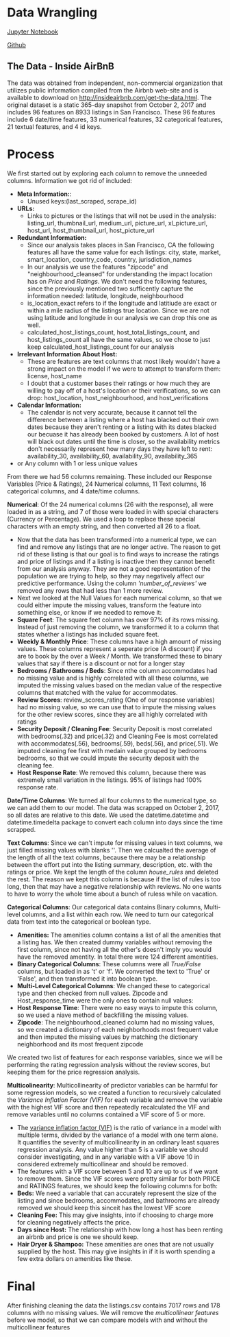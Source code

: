 # Data Wrangling

[Jupyter Notebook](http://nbviewer.jupyter.org/github/nolanadams1230/Airbnb_Prices_Ratings/blob/master/notebooks/Data%20Wrangling.ipynb)

[Github](https://github.com/nolanadams1230/Airbnb_Prices_Ratings/blob/master/notebooks/Data%20Wrangling.ipynb)

## The Data - Inside AirBnB

The data was obtained from independent, non-commercial organization that utilizes public information compiled from the Airbnb web-site and is available to download on http://insideairbnb.com/get-the-data.html. The original dataset is a static 365-day snapshot from October 2, 2017 and includes 96 features on 8933 listings in San Francisco. These 96 features include 6 date/time features, 33 numerical features, 32 categorical features, 21 textual features, and 4 id keys.
 
# Process

We first started out by exploring each column to remove the unneeded columns. Information we got rid of included:

* **Meta Information:**: 
  * Unused keys:(last_scraped, scrape_id)
* **URLs:** 
  * Links to pictures or the listings that will not be used in the analysis: listing_url, thumbnail_url, medium_url, picture_url, xl_picture_url, host_url, host_thumbnail_url, host_picture_url
* **Redundant Information:**
  * Since our analysis takes places in San Francisco, CA the following features all have the same value for each listings: city, state, market, smart_location, country_code, country, jurisdiction_names
  * In our analysis we use the features "zipcode" and "neighbourhood_cleansed" for understanding the impact location has on *Price* and *Ratings*. We don't need the following features, since the previously mentioned two sufficently capture the information needed: latitude, longitude, neighbourhood
   * is_location_exact refers to if the longitude and latitiude are exact or within a mile radius of the listings true location. Since we are not using latitude and longitude in our analysis we can drop this one as well.
  * calculated_host_listings_count, host_total_listings_count, and host_listings_count all have the same values, so we chose to just keep calculated_host_listings_count for our analysis 
* **Irrelevant Information About Host:**
  * These are features are text columns that most likely wouldn't have a strong impact on the model if we were to attempt to transform them: license, host_name
   * I doubt that a customer bases their ratings or how much they are willing to pay off of a host's location or their verifications, so we can drop: host_location, host_neighbourhood, and host_verifications
* **Calendar Information:** 
  *  The calendar is not very accurate, because it cannot tell the difference between a listing where a host has blacked out their own dates because they aren't renting or a listing with its dates blacked our becuase it has already been booked by customers. A lot of host will black out dates until the time is closer, so the availability metrics don't necessarily represent how many days they have left to rent: availability_30, availability_60, availability_90, availability_365
* or Any column with 1 or less unique values

From there we had 56 columns remaining. These included our Response Variables (Price & Ratings), 24 Numerical columns, 11 Text columns, 16 categorical columns, and 4 date/time columns.

**Numerical**: Of the 24 numerical columns (26 with the response), all were loaded in as a string, and 7 of those were loaded in with special characters (Currency or Percentage). We used a loop to replace these special characters with an empty string, and then converted all 26 to a float.
* Now that the data has been transformed into a numerical type, we can find and remove any listings that are no longer active. The reason to get rid of these listing is that our goal is to find ways to increase the ratings and price of listings and if a listing is inactive then they cannot benefit from our analysis anyway. They are not a good representation of the population we are trying to help, so they may negatively affect our predictive performance. Using the column *'number_of_reviews'* we removed any rows that had less than 1 more review.
* Next we looked at the Null Values for each numerical column, so that we could either impute the missing values, transform the feature into something else, or know if we needed to remove it:
 * **Square Feet**: The square feet column has over 97% of its rows missing. Instead of just removing the column, we transformed it to a column that states whether a listings has included square feet. 
 * **Weekly & Monthly Price**: These columns have a high amount of missing values. These columns represent a seperate price (A discount) if you are to book by the over a Week / Month. We transformed these to binary values that say if there is a discount or not for a longer stay
 * **Bedrooms / Bathrooms / Beds**: Since nthe column accommodates had no missing value and is highly correlated with all these columns, we imputed the missing values based on the median value of the respective columns that matched with the value for accommodates.
 * **Review Scores**: review_scores_rating (One of our response variables) had no missing value, so we can use that to impute the missing values for the other review scores, since they are all highly correlated with ratings
 * **Security Deposit / Cleaning Fee**: Security Deposit is most correlated with bedrooms(.32) and price(.32) and Cleaning Fee is most correlated with accommodates(.56), bedrooms(.59), beds(.56), and price(.51). We imputed cleaning fee first with medain value grouped by bedrooms bedrooms, so that we could impute the security deposit with the cleaning fee.
 * **Host Response Rate**: We removed this column, because there was extremely small variation in the listings. 95% of listings had 100% response rate.
 
 **Date/Time Columns**: We turned all four columns to the numerical type, so we can add them to our model. The data was scrapped on October 2, 2017, so all dates are relative to this date. We used the datetime.datetime and datetime.timedelta package to convert each column into days since the time scrapped.
 
 **Text Columns**: Since we can't impute for missing values in text columns, we just filled missing values with blanks ''. Then we calcualted the average of the length of all the text columns, because there may be a relationship between the effort put into the listing summary, description, etc. with the ratings or price. We kept the length of the column *house_rules* and deleted the rest. The reason we kept this column is because if the list of rules is too long, then that may have a negative relationship with reviews. No one wants to have to worry the whole time about a bunch of ruless while on vacation.
 
 **Categorical Columns**: Our categorical data contains Binary columns, Multi-level columns, and a list within each row. We need to turn our categorical data from text into the categorical or boolean type.
 * **Amenities:** The amenities column contains a list of all the amenities that a listing has. We then created dummy variables without removing the first column, since not having all the other's doesn't imply you would have the removed amentity. In total there were 124 different amentities.
 * **Binary Categorical Columns**: These columns were all *True/False* columns, but loaded in as 't' or 'f'. We converted the text to 'True' or 'False', and then transformed it into boolean type.
 * **Multi-Level Categorical Columns**: We changed these to categorical type and then checked from null values. Zipcode and Host_response_time were the only ones to contain null values:
  * **Host Response Time**: There were no easy ways to impute this column, so we used a niave method of backfilling the missing values.
  * **Zipcode**: The neighbourhood_cleaned column had no missing values, so we created a dictionary of each neighborhoods most frequent value and then imputed the missing values by matching the dictionary neighborhood and its most frequent zipcode 


We created two list of features for each response variables, since we will be performing the rating regression analysis without the review scores, but keeping them for the price regression analysis.

**Multicolinearity**: Multicollinearity of predictor variables can be harmful for some regression models, so we created a function to recursively calculated the *Variance Inflation Factor (VIF)* for each variable and remove the variable with the highest VIF score and then repeatedly recalculated the VIF and remove variables until no columns contained a VIF score of 5 or more.
* The [variance inflation factor (VIF)](https://en.wikipedia.org/wiki/Variance_inflation_factor) is the ratio of variance in a model with multiple terms, divided by the variance of a model with one term alone. It quantifies the severity of multicollinearity in an ordinary least squares regression analysis. Any value higher than 5 is a variable we should consider investigating, and in any variable with a VIF above 10 in considered extremely multicollinear and should be removed.
 * The features with a VIF score between 5 and 10 are up to us if we want to remove them. Since the VIF scores were pretty similar for both PRICE and RATINGS features, we should keep the following columns for both:
  * **Beds:** We need a variable that can accurately represent the size of the listing and since bedrooms, accommodates, and bathrooms are already removed we should keep this sinceit has the lowest VIF score
  * **Cleaning Fee:** This may give insights, into if choosing to charge more for cleaning negatively affects the price.
  * **Days since Host:** The relationship with how long a host has been renting an airbnb and price is one we should keep.
  * **Hair Dryer & Shampoo:** These amenities are ones that are not usually supplied by the host. This may give insights in if it is worth spending a few extra dollars on amenities like these.
 

# Final
After finishing cleaning the data the listings.csv contains 7017 rows and 178 columns with no missing values. We will remove the *multicollinear features* before we model, so that we can compare models with and without the multicollinear features

